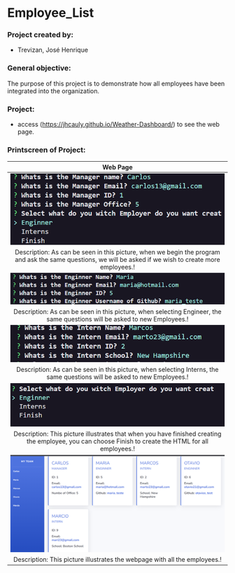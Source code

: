 # Employee_List

### Project created by:
- Trevizan, José Henrique

### General objective: 

The purpose of this project is to demonstrate how all employees have been integrated into the organization.


### Project:
- access (https://jhcauly.github.io/Weather-Dashboard/) to see the web page.

### Printscreen of Project:

| **Web Page** |
| :---: |
| <img src="https://github.com/jhcauly/EmployeeList/blob/main/img/managerinsert.png?raw=true" width="600"> |
|Description: As can be seen in this picture, when we begin the program and ask the same questions, we will be asked if we wish to create more employees.!|
| <img src="https://github.com/jhcauly/EmployeeList/blob/main/img/enginnerteste.png?raw=true" width="600"> |
|Description: As can be seen in this picture, when selecting Engineer, the same questions will be asked to new Employees.! |
| <img src="https://github.com/jhcauly/EmployeeList/blob/main/img/internteste.png?raw=true" width="600"> |
|Description: As can be seen in this picture, when selecting Interns, the same questions will be asked to new Employees.! |
| <img src="https://github.com/jhcauly/EmployeeList/blob/main/img/select.png?raw=true" width="600"> |
|Description: This picture illustrates that when you have finished creating the employee, you can choose Finish to create the HTML for all employees.! |
| <img src="https://github.com/jhcauly/EmployeeList/blob/main/img/index.html.png?raw=true" width="600"> |
|Description: This picture illustrates the webpage with all the employees.! |